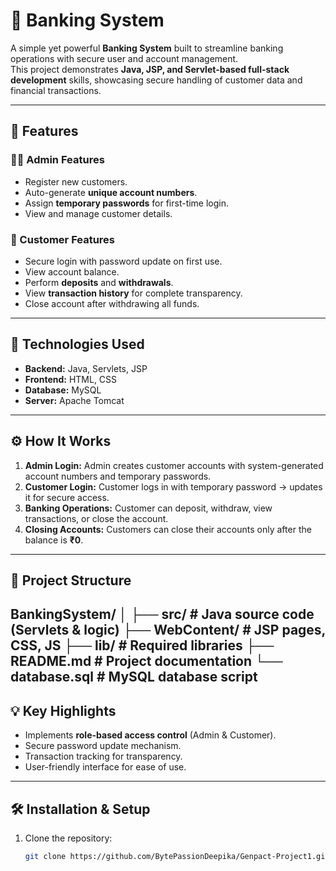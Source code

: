 # 🏦 Banking System

A simple yet powerful **Banking System** built to streamline banking operations with secure user and account management.  
This project demonstrates **Java, JSP, and Servlet-based full-stack development** skills, showcasing secure handling of customer data and financial transactions.

---

## 📌 Features

### 👩‍💼 Admin Features
- Register new customers.
- Auto-generate **unique account numbers**.
- Assign **temporary passwords** for first-time login.
- View and manage customer details.

### 👤 Customer Features
- Secure login with password update on first use.
- View account balance.
- Perform **deposits** and **withdrawals**.
- View **transaction history** for complete transparency.
- Close account after withdrawing all funds.

---

## 🚀 Technologies Used
- **Backend:** Java, Servlets, JSP
- **Frontend:** HTML, CSS
- **Database:** MySQL
- **Server:** Apache Tomcat

---

## ⚙️ How It Works
1. **Admin Login:** Admin creates customer accounts with system-generated account numbers and temporary passwords.
2. **Customer Login:** Customer logs in with temporary password → updates it for secure access.
3. **Banking Operations:** Customer can deposit, withdraw, view transactions, or close the account.
4. **Closing Accounts:** Customers can close their accounts only after the balance is **₹0**.

---
## 📂 Project Structure
BankingSystem/
│
├── src/ # Java source code (Servlets & logic)
├── WebContent/ # JSP pages, CSS, JS
├── lib/ # Required libraries
├── README.md # Project documentation
└── database.sql # MySQL database script
---

## 💡 Key Highlights
- Implements **role-based access control** (Admin & Customer).
- Secure password update mechanism.
- Transaction tracking for transparency.
- User-friendly interface for ease of use.

---

## 🛠️ Installation & Setup
1. Clone the repository:
   ```bash
   git clone https://github.com/BytePassionDeepika/Genpact-Project1.git
